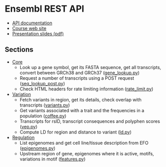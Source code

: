 Ensembl REST API
================

* [API documentation](http://rest.ensembl.org/)
* [Course web site](http://training.ensembl.org/events/2017/2017-05-25-API_Cam_May)
* [Presentation slides (pdf)](http://ftp.ebi.ac.uk/pub/databases/ensembl/training/2017/API_Cam_May/API_course_slide_deck.pdf)

Sections
--------

* [Core](core)
    * Look up a gene symbol, get its FASTA sequence, get all transcripts,
    convert between GRCh38 and GRCh37
    ([gene_lookup.py](core/gene_lookup.py))
    * Request a number of transcripts using a POST request
    ([seq_lookup_post.py](core/seq_lookup_post.py))
    * Check HTML headers for rate limiting information
    ([rate_limit.py](core/rate_limit.py))
* [Variation](variation)
    * Fetch variants in region, get its details, check overlap with transcripts
    ([variants.py](variation/variants.py))
    * Get variants associated with a trait and the frequencies in a population
    ([coffee.py](variation/coffee.py))
    * Transcripts for rsID, transcript consequences and polyphen scores
    ([vep.py](variation/vep.py))
    * Compute LD for region and distance to variant
    ([ld.py](variation/ld.py))
* [Regulation](regulation)
    * List epigenomes and get cell line/tissue description from EFO
    ([epigenomes.py](regulation/epigenomes.py))
    * Upstream region of gene, epigenomes where it is active, motifs, variations in motif
    ([features.py](regulation/features.py))
